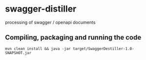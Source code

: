 # swagger-distiller
processing of swagger / openapi documents 

## Compiling, packaging and running the code

```
mvn clean install && java -jar target/SwaggerDestiller-1.0-SNAPSHOT.jar
```

